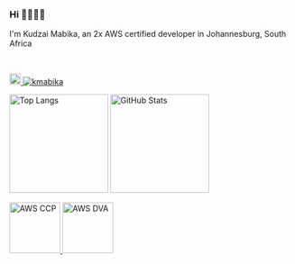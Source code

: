 ### Hi 🙋🏻‍♂️🌿

<!--
**kmabika/kmabika** is a ✨ _special_ ✨ repository because its `README.md` (this file) appears on your GitHub profile.

Here are some ideas to get you started:

- 🔭 I’m currently working on ...
- 🌱 I’m currently learning ...
- 👯 I’m looking to collaborate on ...
- 🤔 I’m looking for help with ...
- 💬 Ask me about ...
- 📫 How to reach me: ...
- 😄 Pronouns: ...
- ⚡ Fun fact: ...
-->

<p>I'm Kudzai Mabika, an 2x AWS certified developer in Johannesburg, South Africa</p>
<br />
<p align="left">
  <a href="https://github.com/kmabika" target="_blank">
    <img
      alt="Github"
      height="20"
      src="https://img.shields.io/badge/GitHub-%2312100E.svg?&style=for-the-badge&logo=Github&logoColor=white"
    />
    <img src="https://komarev.com/ghpvc/?username=kmabika&color=57b172&logo=github" alt="kmabika" />
  </a>
</p>

<p align="left">
  <img
    alt="Top Langs"
    height="175"
    src="https://github-readme-stats.vercel.app/api/top-langs/?username=kmabika&layout=compact&count_private=true&show_icons=true&custom_title=Language+Stats&title_color=57b172&text_color=444&bg_color=ffffff,f5fff2,e8fcff,eefffb&hide=html,css,scss,pug,shell,vim+script"
  />
  <img
    alt="GitHub Stats"
    height="175"
    src="https://github-readme-stats.vercel.app/api?username=kmabika&count_private=true&show_icons=true&custom_title=Github+Stats&title_color=57b172&icon_color=57b172&text_color=444&bg_color=ffffff,f5fff2,e8fcff,eefffb"
  />
</p>

<p align="left">
  <a href="https://www.credly.com/badges/3acdc860-6f5d-44ab-886d-66d6100be6db/public_url">
    <img
      alt="AWS CCP"
      height="90"
      src="https://images.credly.com/size/300x300/images/68468004-5a85-4f3b-bc58-590773979486/AWS-CloudPractitioner-2020.png"
    />
  </a>
  <a href="https://www.credly.com/badges/15f60cdb-310f-484d-ad85-1a2a20058ead/public_url">
    <img
      alt="AWS DVA"
      height="90"
      src="https://images.credly.com/size/300x300/images/598f6ac6-2dbd-4394-8ae4-943b2f4c43ea/AWS-Developer-Associate-2020.png"
    />
  </a>
</p>

<br />
